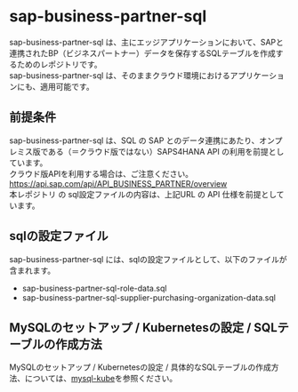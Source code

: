 # sap-business-partner-sql 
sap-business-partner-sql  は、主にエッジアプリケーションにおいて、SAPと連携されたBP（ビジネスパートナー）データを保存するSQLテーブルを作成するためのレポジトリです。  
sap-business-partner-sql  は、そのままクラウド環境におけるアプリケーションにも、適用可能です。  

## 前提条件  
sap-business-partner-sql  は、SQL の SAP とのデータ連携にあたり、オンプレミス版である（＝クラウド版ではない）SAPS4HANA API の利用を前提としています。  
クラウド版APIを利用する場合は、ご注意ください。  
https://api.sap.com/api/API_BUSINESS_PARTNER/overview  
本レポジトリ の sql設定ファイルの内容は、上記URL の API 仕様を前提としています。  

## sqlの設定ファイル  
sap-business-partner-sql には、sqlの設定ファイルとして、以下のファイルが含まれます。 

* sap-business-partner-sql-role-data.sql  
* sap-business-partner-sql-supplier-purchasing-organization-data.sql  

## MySQLのセットアップ / Kubernetesの設定 / SQLテーブルの作成方法  
MySQLのセットアップ / Kubernetesの設定 / 具体的なSQLテーブルの作成方法、については、[mysql-kube](https://github.com/latonaio/mysql-kube)を参照ください。  